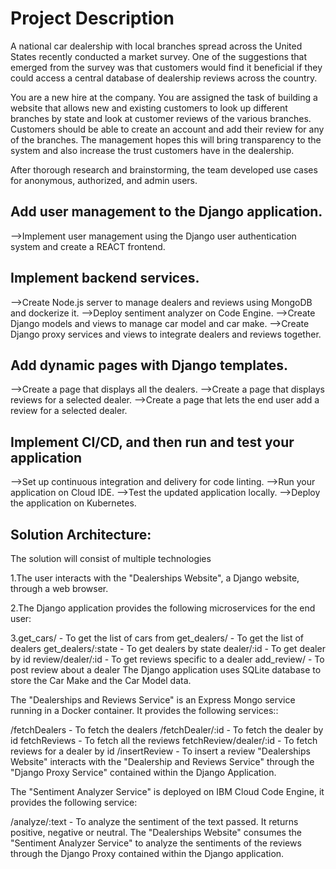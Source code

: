 # Project Description

A national car dealership with local branches spread across the United States recently conducted a market survey. One of the suggestions that emerged from the survey was that customers would find it beneficial if they could access a central database of dealership reviews across the country.

You are a new hire at the company. You are assigned the task of building a website that allows new and existing customers to look up different branches by state and look at customer reviews of the various branches. Customers should be able to create an account and add their review for any of the branches. The management hopes this will bring transparency to the system and also increase the trust customers have in the dealership.

After thorough research and brainstorming, the team developed use cases for anonymous, authorized, and admin users.

## Add user management to the Django application.

-->Implement user management using the Django user authentication system and create a REACT frontend.

## Implement backend services.

-->Create Node.js server to manage dealers and reviews using MongoDB and dockerize it.
-->Deploy sentiment analyzer on Code Engine.
-->Create Django models and views to manage car model and car make.
-->Create Django proxy services and views to integrate dealers and reviews together.

## Add dynamic pages with Django templates.

-->Create a page that displays all the dealers.
-->Create a page that displays reviews for a selected dealer.
-->Create a page that lets the end user add a review for a selected dealer.

## Implement CI/CD, and then run and test your application

-->Set up continuous integration and delivery for code linting.
-->Run your application on Cloud IDE.
-->Test the updated application locally.
-->Deploy the application on Kubernetes.

## Solution Architecture:
The solution will consist of multiple technologies

1.The user interacts with the "Dealerships Website", a Django website, through a web browser.

2.The Django application provides the following microservices for the end user:

3.get_cars/ - To get the list of cars from
	get_dealers/ - To get the list of dealers
	get_dealers/:state - To get dealers by state
	dealer/:id - To get dealer by id
	review/dealer/:id - To get reviews specific to a dealer
	add_review/ - To post review about a dealer
	The Django application uses SQLite database to store the Car Make and the Car Model data.

The "Dealerships and Reviews Service" is an Express Mongo service running in a Docker container. It provides the following services::

/fetchDealers - To fetch the dealers
/fetchDealer/:id - To fetch the dealer by id
fetchReviews - To fetch all the reviews
fetchReview/dealer/:id - To fetch reviews for a dealer by id
/insertReview - To insert a review
"Dealerships Website" interacts with the "Dealership and Reviews Service" through the "Django Proxy Service" contained within the Django Application.

The "Sentiment Analyzer Service" is deployed on IBM Cloud Code Engine, it provides the following service:

/analyze/:text - To analyze the sentiment of the text passed. It returns positive, negative or neutral.
The "Dealerships Website" consumes the "Sentiment Analyzer Service" to analyze the sentiments of the reviews through the Django Proxy contained within the Django application.
